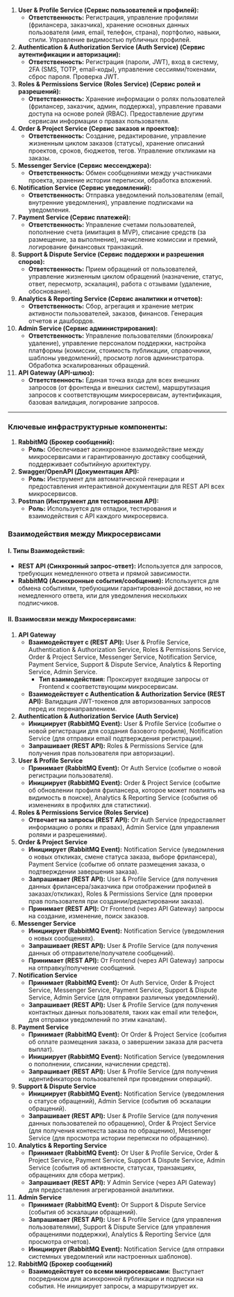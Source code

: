 1. **User & Profile Service (Сервис пользователей и профилей):**
    - **Ответственность:** Регистрация, управление профилями (фрилансера, заказчика), хранение основных данных пользователя (имя, email, телефон, страна), портфолио, навыки, стили. Управление видимостью публичных профилей.
2. **Authentication & Authorization Service (Auth Service) (Сервис аутентификации и авторизации):**
    - **Ответственность:** Регистрация (пароли, JWT), вход в систему, 2FA (SMS, TOTP, email-коды), управление сессиями/токенами, сброс пароля. Проверка JWT.
3. **Roles & Permissions Service (Roles Service) (Сервис ролей и разрешений):**
    - **Ответственность:** Хранение информации о ролях пользователей (фрилансер, заказчик, админ, поддержка), управление правами доступа на основе ролей (RBAC). Предоставление другим сервисам информации о правах пользователя.
4. **Order & Project Service (Сервис заказов и проектов):**
    - **Ответственность:** Создание, редактирование, управление жизненным циклом заказов (статусы), хранение описаний проектов, сроков, бюджетов, тегов. Управление откликами на заказы.
5. **Messenger Service (Сервис мессенджера):**
    - **Ответственность:** Обмен сообщениями между участниками проекта, хранение истории переписки, обработка вложений.
6. **Notification Service (Сервис уведомлений):**
    - **Ответственность:** Отправка уведомлений пользователям (email, внутренние уведомления), управление подписками на уведомления.
7. **Payment Service (Сервис платежей):**
    - **Ответственность:** Управление счетами пользователей, пополнение счета (имитация в MVP), списание средств (за размещение, за выполнение), начисление комиссии и премий, логирование финансовых транзакций.
8. **Support & Dispute Service (Сервис поддержки и разрешения споров):**
    - **Ответственность:** Прием обращений от пользователей, управление жизненным циклом обращений (назначение, статус, ответ, пересмотр, эскалация), работа с отзывами (удаление, обоснование).
9. **Analytics & Reporting Service (Сервис аналитики и отчетов):**
    - **Ответственность:** Сбор, агрегация и хранение метрик активности пользователей, заказов, финансов. Генерация отчетов и дашбордов.
10. **Admin Service (Сервис администрирования):**
    - **Ответственность:** Управление пользователями (блокировка/удаление), управление персоналом поддержки, настройка платформы (комиссии, стоимость публикации, справочники, шаблоны уведомлений), просмотр логов администратора. Обработка эскалированных обращений.
11. **API Gateway (API-шлюз):**
    - **Ответственность:** Единая точка входа для всех внешних запросов (от фронтенда и внешних систем), маршрутизация запросов к соответствующим микросервисам, аутентификация, базовая валидация, логирование запросов.

---

### **Ключевые инфраструктурные компоненты:**

1. **RabbitMQ (Брокер сообщений):**
    - **Роль:** Обеспечивает асинхронное взаимодействие между микросервисами и гарантированную доставку сообщений, поддерживает событийную архитектуру.
2. **Swagger/OpenAPI (Документация API):**
    - **Роль:** Инструмент для автоматической генерации и предоставления интерактивной документации для REST API всех микросервисов.
3. **Postman (Инструмент для тестирования API):**
    - **Роль:** Используется для отладки, тестирования и взаимодействия с API каждого микросервиса.


### **Взаимодействия между Микросервисами**

#### **I. Типы Взаимодействий:**

- **REST API (Синхронный запрос-ответ):** Используется для запросов, требующих немедленного ответа и прямой зависимости.
- **RabbitMQ (Асинхронные события/сообщения):** Используется для обмена событиями, требующими гарантированной доставки, но не немедленного ответа, или для уведомления нескольких подписчиков.

#### **II. Взаимосвязи между Микросервисами:**

1. **API Gateway**
    - **Взаимодействует с (REST API):** User & Profile Service, Authentication & Authorization Service, Roles & Permissions Service, Order & Project Service, Messenger Service, Notification Service, Payment Service, Support & Dispute Service, Analytics & Reporting Service, Admin Service.
        - **Тип взаимодействия:** Проксирует входящие запросы от Frontend к соответствующим микросервисам.
    - **Взаимодействует с Authentication & Authorization Service (REST API):** Валидация JWT-токенов для авторизованных запросов перед их перенаправлением.
2. **Authentication & Authorization Service (Auth Service)**
    - **Инициирует (RabbitMQ Event):** User & Profile Service (событие о новой регистрации для создания базового профиля), Notification Service (для отправки email подтверждения регистрации).
    - **Запрашивает (REST API):** Roles & Permissions Service (для получения прав пользователя при авторизации).
3. **User & Profile Service**
    - **Принимает (RabbitMQ Event):** От Auth Service (событие о новой регистрации пользователя).
    - **Инициирует (RabbitMQ Event):** Order & Project Service (событие об обновлении профиля фрилансера, которое может повлиять на видимость в поиске), Analytics & Reporting Service (события об изменениях в профилях для статистики).
4. **Roles & Permissions Service (Roles Service)**
    - **Отвечает на запросы (REST API):** От Auth Service (предоставляет информацию о ролях и правах), Admin Service (для управления ролями и разрешениями).
5. **Order & Project Service**
    - **Инициирует (RabbitMQ Event):** Notification Service (уведомления о новых откликах, смене статуса заказа, выборе фрилансера), Payment Service (событие об оплате размещения заказа, о подтверждении завершения заказа).
    - **Запрашивает (REST API):** User & Profile Service (для получения данных фрилансера/заказчика при отображении профилей в заказах/откликах), Roles & Permissions Service (для проверки прав пользователя при создании/редактировании заказа).
    - **Принимает (REST API):** От Frontend (через API Gateway) запросы на создание, изменение, поиск заказов.
6. **Messenger Service**
    - **Инициирует (RabbitMQ Event):** Notification Service (уведомления о новых сообщениях).
    - **Запрашивает (REST API):** User & Profile Service (для получения данных об отправителе/получателе сообщений).
    - **Принимает (REST API):** От Frontend (через API Gateway) запросы на отправку/получение сообщений.
7. **Notification Service**
    - **Принимает (RabbitMQ Event):** От Auth Service, Order & Project Service, Messenger Service, Payment Service, Support & Dispute Service, Admin Service (для отправки различных уведомлений).
    - **Запрашивает (REST API):** User & Profile Service (для получения контактных данных пользователя, таких как email или телефон, для отправки уведомлений по этим каналам).
8. **Payment Service**
    - **Принимает (RabbitMQ Event):** От Order & Project Service (события об оплате размещения заказа, о завершении заказа для расчета выплат).
    - **Инициирует (RabbitMQ Event):** Notification Service (уведомления о пополнении, списании, начислении средств).
    - **Запрашивает (REST API):** User & Profile Service (для получения идентификаторов пользователей при проведении операций).
9. **Support & Dispute Service**
    - **Инициирует (RabbitMQ Event):** Notification Service (уведомления о статусе обращений), Admin Service (события об эскалации обращений).
    - **Запрашивает (REST API):** User & Profile Service (для получения данных пользователей по обращению), Order & Project Service (для получения контекста заказа по обращению), Messenger Service (для просмотра истории переписки по обращению).
10. **Analytics & Reporting Service**
    - **Принимает (RabbitMQ Event):** От User & Profile Service, Order & Project Service, Payment Service, Support & Dispute Service, Admin Service (события об активности, статусах, транзакциях, обращениях для сбора метрик).
    - **Запрашивает (REST API):** У Admin Service (через API Gateway) для предоставления агрегированной аналитики.
11. **Admin Service**
    - **Принимает (RabbitMQ Event):** От Support & Dispute Service (события об эскалации обращений).
    - **Запрашивает (REST API):** User & Profile Service (для управления пользователями), Support & Dispute Service (для управления обращениями поддержки), Analytics & Reporting Service (для просмотра отчетов).
    - **Инициирует (RabbitMQ Event):** Notification Service (для отправки системных уведомлений или настроенных шаблонов).
12. **RabbitMQ (Брокер сообщений)**
    - **Взаимодействует со всеми микросервисами:** Выступает посредником для асинхронной публикации и подписки на события. Не инициирует запросы, а маршрутизирует их.